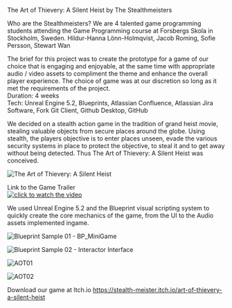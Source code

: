 The Art of Thievery: A Silent Heist by The Stealthmeisters

Who are the Stealthmeisters? We are 4 talented game programming students attending the Game Programming course at Forsbergs Skola in Stockholm, Sweden. Hildur-Hanna Lönn-Holmqvist, Jacob Roming, Sofie Persson, Stewart Wan  

The brief for this project was to create the prototype for a game of our choice that is engaging and enjoyable, at the same time with appropriate audio / video assets to compliment the theme and enhance the overall player experience. The choice of game was at our discretion so long as it met the requirements of the project.  
Duration: 4 weeks  
Tech: Unreal Engine 5.2, Blueprints, Atlassian Confluence, Atlassian Jira Software, Fork Git Client, Github Desktop, GitHub

We decided on a stealth action game in the tradition of grand heist movie, stealing valuable objects from secure places around the globe. Using stealth, the players objective is to enter places unseen, evade the various security systems in place to protect the objective, to steal it and to get away without being detected. Thus The Art of Thievery: A Silent Heist was conceived.  
  
![The Art of Thievery: A Silent Heist](https://github.com/forsbergsskola-se/308-unreal-group-project-stealth-meister/assets/112468923/c14ace31-1eaa-4e86-8e51-6f7ab016bb63)  

Link to the Game Trailer  
[![click to watch the video](https://img.youtube.com/vi/Jkzf3YWR7Oo/maxresdefault.jpg)](https://youtu.be/Jkzf3YWR7Oo) 

We used Unreal Engine 5.2 and the Blueprint visual scripting system to quickly create the core mechanics of the game, from the UI to the Audio assets implemented ingame.  

![Blueprint Sample 01 - BP_MiniGame](https://github.com/forsbergsskola-se/308-unreal-group-project-stealth-meister/assets/112468923/560115e1-62aa-4876-8eb0-f1d3ae16df24)  

![Blueprint Sample 02 - Interactor Interface](https://github.com/forsbergsskola-se/308-unreal-group-project-stealth-meister/assets/112468923/4ae9a17c-409d-41cf-b1cb-c7a513552a82)

![AOT01](https://github.com/forsbergsskola-se/308-unreal-group-project-stealth-meister/assets/112468923/b7704126-6ad0-436b-abe9-5b3333b7bcf0)

![AOT02](https://github.com/forsbergsskola-se/308-unreal-group-project-stealth-meister/assets/112468923/424c3812-28ac-438b-b7d3-d25c224cebbf)

Download our game at Itch.io
https://stealth-meister.itch.io/art-of-thievery-a-silent-heist
